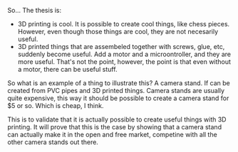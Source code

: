 So... The thesis is:

- 3D printing is cool. It is possible to create cool things, like chess pieces. However, even though those things are cool, they are not 
necesarily useful.
- 3D printed things that are assembeled together with screws, glue, etc, suddenly become useful. Add a motor and a microontroller, 
and they are more useful. That's not the point, however, the point is that even without a motor, there can be useful stuff.

So what is an example of a thing to illustrate this? A camera stand. If can be created from PVC pipes and 3D printed things.
Camera stands are usually quite expensive, this way it should be possible to create a camera stand for $5 or so. Which is cheap, I think.

This is to validate that it is actually possible to create useful things with 3D printing. It will prove that this is the case by
showing that a camera stand can actually make it in the open and free market, competine with all the other camera stands out there.
